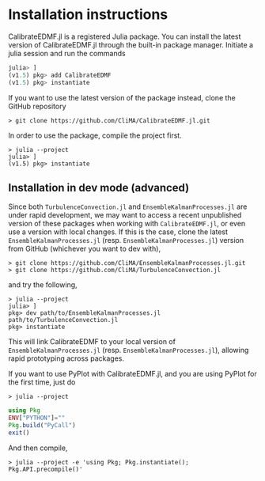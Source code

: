 # Installation instructions

CalibrateEDMF.jl is a registered Julia package. You can install the latest version
of CalibrateEDMF.jl through the built-in package manager. Initiate a julia session and run the commands

```julia
julia> ]
(v1.5) pkg> add CalibrateEDMF
(v1.5) pkg> instantiate
```

If you want to use the latest version of the package instead, clone the GitHub repository

```
> git clone https://github.com/CliMA/CalibrateEDMF.jl.git
```

In order to use the package, compile the project first.

```
> julia --project
julia> ]
(v1.5) pkg> instantiate
```

## Installation in dev mode (advanced)

Since both `TurbulenceConvection.jl` and `EnsembleKalmanProcesses.jl` are under rapid development, we may want to access a recent unpublished version of these packages when working with `CalibrateEDMF.jl`, or even use a version with local changes. If this is the case, clone the latest `EnsembleKalmanProcesses.jl` (resp. `EnsembleKalmanProcesses.jl`) version from GitHub (whichever you want to dev with),

```
> git clone https://github.com/CliMA/EnsembleKalmanProcesses.jl.git
> git clone https://github.com/CliMA/TurbulenceConvection.jl 
```

and try the following,

```
> julia --project
julia> ]
pkg> dev path/to/EnsembleKalmanProcesses.jl path/to/TurbulenceConvection.jl
pkg> instantiate
```

This will link CalibrateEDMF to your local version of `EnsembleKalmanProcesses.jl` (resp. `EnsembleKalmanProcesses.jl`), allowing rapid prototyping across packages.

If you want to use PyPlot with CalibrateEDMF.jl, and you are using PyPlot for the first time, just do

```
> julia --project
```

```julia
using Pkg
ENV["PYTHON"]=""
Pkg.build("PyCall")
exit()
```

And then compile,

```
> julia --project -e 'using Pkg; Pkg.instantiate(); Pkg.API.precompile()'
```
